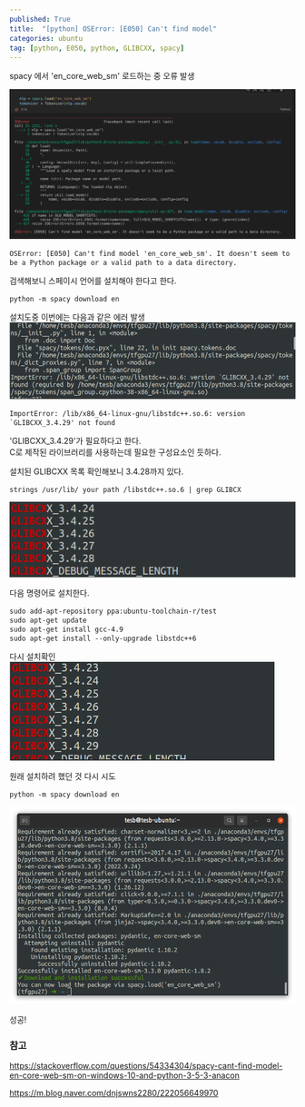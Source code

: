```yaml
---
published: True
title:  "[python] OSError: [E050] Can't find model"
categories: ubuntu
tag: [python, E050, python, GLIBCXX, spacy]
---
```


spacy 에서 'en_core_web_sm' 로드하는 중 오류 발생

![image1](/images/2022-11-16-OSError_E050_0.png)  

```
OSError: [E050] Can't find model 'en_core_web_sm'. It doesn't seem to be a Python package or a valid path to a data directory.
```

검색해보니 스페이시 언어를 설치해야 한다고 한다.
```
python -m spacy download en
```
설치도중 이번에는 다음과 같은 에러 발생  
![image1](/images/2022-11-16-OSError_E050_1.png)  
```
ImportError: /lib/x86_64-linux-gnu/libstdc++.so.6: version `GLIBCXX_3.4.29' not found
``` 
'GLIBCXX_3.4.29'가 필요하다고 한다.  
C로 제작된 라이브러리를 사용하는데 필요한 구성요소인 듯하다.

설치된 GLIBCXX 목록 확인해보니 3.4.28까지 있다.
```
strings /usr/lib/ your path /libstdc++.so.6 | grep GLIBCX
```
![image1](/images/2022-11-16-OSError_E050_2.png)  

다음 명령어로 설치한다.
```
sudo add-apt-repository ppa:ubuntu-toolchain-r/test
sudo apt-get update
sudo apt-get install gcc-4.9
sudo apt-get install --only-upgrade libstdc++6
```
다시 설치확인  
![image1](/images/2022-11-16-OSError_E050_3.png)  

원래 설치하려 했던 것 다시 시도
```
python -m spacy download en
```
![image1](/images/2022-11-16-OSError_E050_4.png)  

성공!

### 참고

<https://stackoverflow.com/questions/54334304/spacy-cant-find-model-en-core-web-sm-on-windows-10-and-python-3-5-3-anacon>  

<https://m.blog.naver.com/dnjswns2280/222056649970>